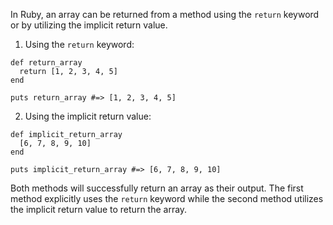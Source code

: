 In Ruby, an array can be returned from a method using the `return` keyword or by utilizing the implicit return value.

1. Using the `return` keyword:
```
def return_array
  return [1, 2, 3, 4, 5]
end

puts return_array #=> [1, 2, 3, 4, 5]
```

2. Using the implicit return value:
```
def implicit_return_array
  [6, 7, 8, 9, 10]
end

puts implicit_return_array #=> [6, 7, 8, 9, 10]
```

Both methods will successfully return an array as their output. The first method explicitly uses the `return` keyword while the second method utilizes the implicit return value to return the array.